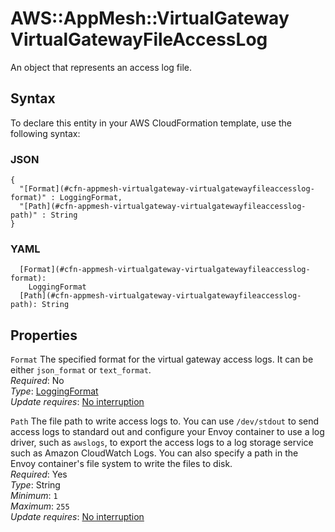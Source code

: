 # AWS::AppMesh::VirtualGateway VirtualGatewayFileAccessLog<a name="aws-properties-appmesh-virtualgateway-virtualgatewayfileaccesslog"></a>

An object that represents an access log file\.

## Syntax<a name="aws-properties-appmesh-virtualgateway-virtualgatewayfileaccesslog-syntax"></a>

To declare this entity in your AWS CloudFormation template, use the following syntax:

### JSON<a name="aws-properties-appmesh-virtualgateway-virtualgatewayfileaccesslog-syntax.json"></a>

```
{
  "[Format](#cfn-appmesh-virtualgateway-virtualgatewayfileaccesslog-format)" : LoggingFormat,
  "[Path](#cfn-appmesh-virtualgateway-virtualgatewayfileaccesslog-path)" : String
}
```

### YAML<a name="aws-properties-appmesh-virtualgateway-virtualgatewayfileaccesslog-syntax.yaml"></a>

```
  [Format](#cfn-appmesh-virtualgateway-virtualgatewayfileaccesslog-format):
    LoggingFormat
  [Path](#cfn-appmesh-virtualgateway-virtualgatewayfileaccesslog-path): String
```

## Properties<a name="aws-properties-appmesh-virtualgateway-virtualgatewayfileaccesslog-properties"></a>

`Format` <a name="cfn-appmesh-virtualgateway-virtualgatewayfileaccesslog-format"></a>
The specified format for the virtual gateway access logs\. It can be either `json_format` or `text_format`\.  
_Required_: No  
_Type_: [LoggingFormat](aws-properties-appmesh-virtualgateway-loggingformat.md)  
_Update requires_: [No interruption](https://docs.aws.amazon.com/AWSCloudFormation/latest/UserGuide/using-cfn-updating-stacks-update-behaviors.html#update-no-interrupt)

`Path` <a name="cfn-appmesh-virtualgateway-virtualgatewayfileaccesslog-path"></a>
The file path to write access logs to\. You can use `/dev/stdout` to send access logs to standard out and configure your Envoy container to use a log driver, such as `awslogs`, to export the access logs to a log storage service such as Amazon CloudWatch Logs\. You can also specify a path in the Envoy container's file system to write the files to disk\.  
_Required_: Yes  
_Type_: String  
_Minimum_: `1`  
_Maximum_: `255`  
_Update requires_: [No interruption](https://docs.aws.amazon.com/AWSCloudFormation/latest/UserGuide/using-cfn-updating-stacks-update-behaviors.html#update-no-interrupt)
